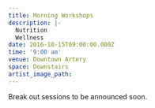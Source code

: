 ```yaml
---
title: Morning Workshops
description: |-
  Nutrition
  Wellness
date: 2016-10-15T09:00:00.000Z
time: '9:00 am'
venue: Downtown Artery
space: Downstairs
artist_image_path:
---
```



Break out sessions to be announced soon.&nbsp;